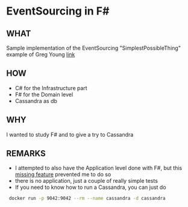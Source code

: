 # EventSourcing in F\#

## WHAT

Sample implementation of the EventSourcing "SimplestPossibleThing" example of Greg Young [link](https://github.com/gregoryyoung/m-r)

## HOW

- C# for the Infrastructure part
- F# for the Domain level
- Cassandra as db

## WHY

I wanted to study F# and to give a try to Cassandra

## REMARKS

- I attempted to also have the Application level done with F#, but this [missing feature](https://github.com/fsharp/fslang-suggestions/issues/545) prevented me to do so
- there is no application, just a couple of really simple tests
- If you need to know how to run a Cassandra, you can just do 

```bash
 docker run -p 9042:9042 --rm --name cassandra -d cassandra
```